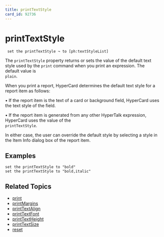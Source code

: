 ```yaml
---
title: printTextStyle
card_id: 92736
---
```


# printTextStyle

<code><pre>
set the printTextStyle ¬
   to [ph:textStyleList]<u>
</pre></code>

</u>The <code>printTextStyle</code> property returns or sets the value of the default text style used by the <code>print</code> command when you print an expression. The default value is<code> plain</code>.

When you print a report, HyperCard determines the default text style for a report item as follows: 

• If the report item is the text of a card     or  background field, HyperCard uses     the text style of the field.

• If the report item is generated from     any other HyperTalk expression,     HyperCard uses the value of the    <code> printTextStyle</code>.

In either case, the user can override the default style by selecting a style in the Item Info dialog box of the report item. 


## Examples

```
set the printTextStyle to "bold"
set the printTextStyle to "bold,italic"
```

## Related Topics

* [print](/HyperTalkReference/commands/print)
* [printMargins](/HyperTalkReference/properties/printMargins)
* [printTextAlign](/HyperTalkReference/properties/printTextAlign)
* [printTextFont](/HyperTalkReference/properties/printTextFont)
* [printTextHeight](/HyperTalkReference/properties/printTextHeight)
* [printTextSize](/HyperTalkReference/properties/printTextSize)
* [reset](/HyperTalkReference/commands/reset)
